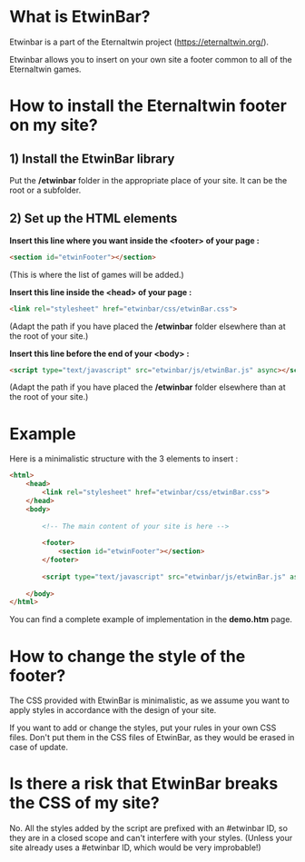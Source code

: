 # What is EtwinBar?
Etwinbar is a part of the Eternaltwin project (https://eternaltwin.org/).

Etwinbar allows you to insert on your own site a footer common to all of the Eternaltwin games.

# How to install the Eternaltwin footer on my site?
## 1) Install the EtwinBar library
Put the **/etwinbar** folder in the appropriate place of your site. It can be the root or a subfolder.

## 2) Set up the HTML elements
**Insert this line where you want inside the &lt;footer&gt; of your page :**
```html
<section id="etwinFooter"></section>
```
(This is where the list of games will be added.)

**Insert this line inside the &lt;head&gt; of your page :**
```html
<link rel="stylesheet" href="etwinbar/css/etwinBar.css">
```
(Adapt the path if you have placed the **/etwinbar** folder elsewhere than at the root of your site.)

**Insert this line before the end of your &lt;body&gt; :**
```html
<script type="text/javascript" src="etwinbar/js/etwinBar.js" async></script>
```
(Adapt the path if you have placed the **/etwinbar** folder elsewhere than at the root of your site.)

# Example
Here is a minimalistic structure with the 3 elements to insert :
```html
<html>
	<head>
		<link rel="stylesheet" href="etwinbar/css/etwinBar.css">
	</head>
	<body>
		
		<!-- The main content of your site is here -->
		
		<footer>
			<section id="etwinFooter"></section>
		</footer>
		
		<script type="text/javascript" src="etwinbar/js/etwinBar.js" async></script>
		
	</body>
</html>
```

You can find a complete example of implementation in the **demo.htm** page.

# How to change the style of the footer?
The CSS provided with EtwinBar is minimalistic, as we assume you want to apply styles in accordance with the design of your site.

If you want to add or change the styles, put your rules in your own CSS files. Don't put them in the CSS files of EtwinBar, as they would be erased in case of update.

# Is there a risk that EtwinBar breaks the CSS of my site?
No. All the styles added by the script are prefixed with an #etwinbar ID, so they are in a closed scope and can't interfere with your styles. (Unless your site already uses a #etwinbar ID, which would be very improbable!)
